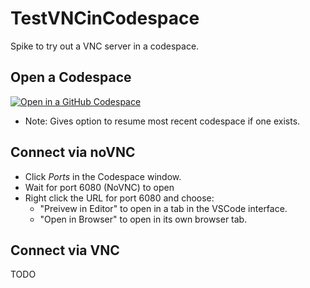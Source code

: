# TestVNCinCodespace
Spike to try out a VNC server in a codespace.

## Open a Codespace

[![Open in a GitHub Codespace](https://github.com/codespaces/badge.svg)](https://codespaces.new/braughtg/TestVNCinCodespace?quickstart=1)
- Note: Gives option to resume most recent codespace if one exists.

## Connect via noVNC

- Click *Ports* in the Codespace window.
- Wait for port 6080 (NoVNC) to open
- Right click the URL for port 6080 and choose:
  - "Preivew in Editor" to open in a tab in the VSCode interface.
  - "Open in Browser" to open in its own browser tab.

## Connect via VNC

TODO
